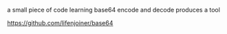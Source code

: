 a small piece of code learning base64 encode and decode produces a tool

https://github.com/lifenjoiner/base64
